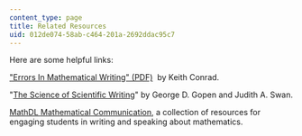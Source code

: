 ```yaml
---
content_type: page
title: Related Resources
uid: 012de074-58ab-c464-201a-2692ddac95c7
---
```


Here are some helpful links:

["Errors In Mathematical Writing" (PDF)](http://www.math.uconn.edu/~kconrad/math216/mathwriting.pdf)  by Keith Conrad.

"[The Science of Scientific Writing](https://www.e-education.psu.edu/styleforstudents/c10_p6.html)" by George D. Gopen and Judith A. Swan.

[MathDL Mathematical Communication](http://mathcomm.org/), a collection of resources for engaging students in writing and speaking about mathematics.